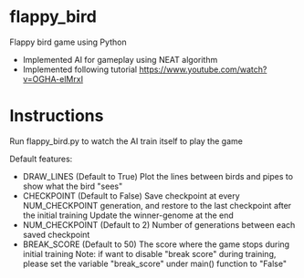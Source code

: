 # flappy_bird

Flappy bird game using Python
- Implemented AI for gameplay using NEAT algorithm
- Implemented following tutorial https://www.youtube.com/watch?v=OGHA-elMrxI

# Instructions

Run flappy_bird.py to watch the AI train itself to play the game

Default features:
- DRAW_LINES (Default to True)
    Plot the lines between birds and pipes to show what the bird "sees" 
- CHECKPOINT (Default to False)
    Save checkpoint at every NUM_CHECKPOINT generation, and restore to the last checkpoint after the initial training
    Update the winner-genome at the end
- NUM_CHECKPOINT (Default to 2)
    Number of generations between each saved checkpoint
- BREAK_SCORE (Default to 50)
    The score where the game stops during initial training
    Note: if want to disable "break score" during training, please set the variable "break_score" under main() function to "False"
  
